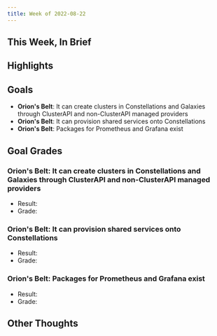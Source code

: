 ```yaml
---
title: Week of 2022-08-22
---
```


## This Week, In Brief

## Highlights

## Goals

- **Orion's Belt**: It can create clusters in Constellations and Galaxies through ClusterAPI and
  non-ClusterAPI managed providers
- **Orion's Belt**: It can provision shared services onto Constellations
- **Orion's Belt**: Packages for Prometheus and Grafana exist

## Goal Grades

### **Orion's Belt**: It can create clusters in Constellations and Galaxies through ClusterAPI and non-ClusterAPI managed providers

- Result:
- Grade:

### **Orion's Belt**: It can provision shared services onto Constellations

- Result:
- Grade:

### **Orion's Belt**: Packages for Prometheus and Grafana exist

- Result:
- Grade:

## Other Thoughts
